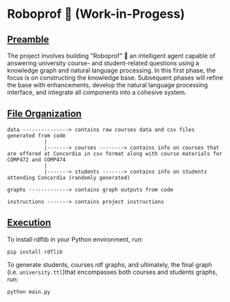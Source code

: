 # Roboprof :robot: (Work-in-Progess)


## [Preamble](#preamble-section)
The project involves building "Roboprof" :robot: an intelligent agent capable of answering university course- and student-related questions using a knowledge graph and natural language processing. In this first phase, the focus is on constructing the knowledge base. Subsequent phases will refine the base with enhancements, develop the natural language processing interface, and integrate all components into a cohesive system. 


## [File Organization](file-organization-section)
```
data ---------------> contains raw courses data and csv files generated from code
            |
            |-------> courses --------> contains info on courses that are offered at Concordia in csv format along with course materials for COMP472 and COMP474
            |
            |-------> students -------> contains info on students attending Concordia (randomly generated)
            
graphs -------------> contains graph outputs from code

instructions -------> contains project instructions
```

## [Execution](execution-section)
To install rdflib in your Python environment, run:
``` 
pip install rdflib
```

To generate students, courses rdf graphs, and ultimately, the final graph (i.e. `university.ttl`)that encompasses both courses and students graphs, run:
``` 
python main.py
```
